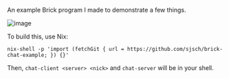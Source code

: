 An example Brick program I made to demonstrate a few things.

![image](https://user-images.githubusercontent.com/33556084/127384466-09bc6e44-34b8-437d-a5d7-8b0f5e11e983.png)

To build this, use Nix:

```
nix-shell -p 'import (fetchGit { url = https://github.com/sjsch/brick-chat-example; }) {}'
```

Then, `chat-client <server> <nick>` and `chat-server` will be in your shell.
